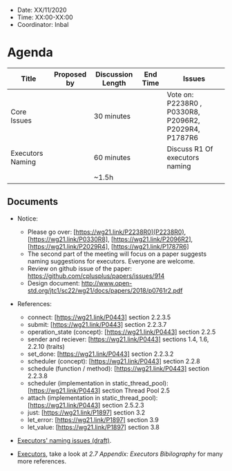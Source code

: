 * Date: XX/11/2020
* Time: XX:00-XX:00
* Coordinator: Inbal

# Agenda

| Title | Proposed by | Discussion Length | End Time | Issues                            |
|-----------|-------------|-------------------|----------|-----------------------------------|
| Core Issues |   | 30 minutes     |     | Vote on: P2238R0 , P0330R8, P2096R2, P2029R4, P1787R6  |
| Executors Naming |   | 60 minutes     |     | Discuss R1 Of executors naming   |
|           |       | ~1.5h            |          |                                                          |

## Documents

* Notice: 
  * Please go over: [https://wg21.link/P2238R0](P2238R0), [https://wg21.link/P0330R8], [https://wg21.link/P2096R2], [https://wg21.link/P2029R4], [https://wg21.link/P1787R6]
  * The second part of the meeting will focus on a paper suggests naming suggestions for executors. Everyone are welcome. 
  * Review on github issue of the paper: https://github.com/cplusplus/papers/issues/914
  * Design document: http://www.open-std.org/jtc1/sc22/wg21/docs/papers/2018/p0761r2.pdf

* References:
  * connect: [https://wg21.link/P0443] section 2.2.3.5
  * submit: [https://wg21.link/P0443] section 2.2.3.7
  * operation_state (concept): [https://wg21.link/P0443] section 2.2.5
  * sender and reciever: [https://wg21.link/P0443] sections 1.4, 1.6, 2.2.10 (traits)
  * set_done: [https://wg21.link/P0443] section 2.2.3.2
  * scheduler (concept): [https://wg21.link/P0443] section 2.2.8
  * schedule (function / method): [https://wg21.link/P0443] section 2.2.3.8
  * scheduler (implementation in static_thread_pool): [https://wg21.link/P0443] section Thread Pool 2.5
  * attach (implementation in static_thread_pool): [https://wg21.link/P0443] section 2.5.2.3
  * just: [https://wg21.link/P1897] section 3.2
  * let_error: [https://wg21.link/P1897] section 3.9
  * let_value: [https://wg21.link/P1897] section 3.8
  
* [Executors' naming issues (draft)](https://docs.google.com/document/d/1AXgg3-sMhYFNv0UJ95K1XQiNBbk9wQ16t6lY5YVidtQ/edit?usp=sharing).
* [Executors](wg21.link/p0443), take a look at _2.7 Appendix: Executors Bibilography_ for many more references.
